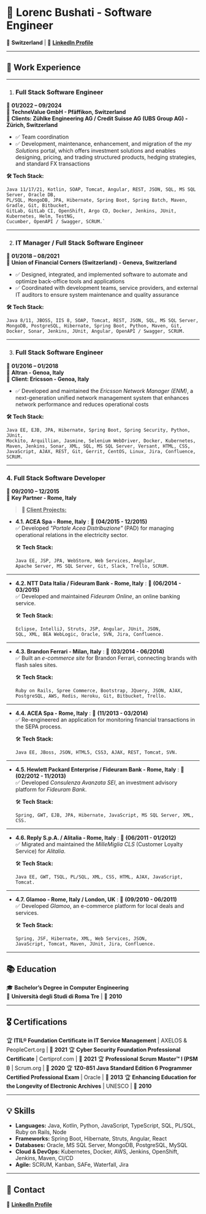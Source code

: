 # **📜 Lorenc Bushati - Software Engineer**

📍 **Switzerland** | 🔗 **[LinkedIn Profile](https://www.linkedin.com/in/lorenc-bushati)**

---

## **💼 Work Experience**

---

1. ### **Full Stack Software Engineer**
📅 **01/2022 – 09/2024**  
🏢 **TechneValue GmbH - Pfäffikon, Switzerland**  
👥 **Clients: Zühlke Engineering AG / Credit Suisse AG (UBS Group AG) - Zürich, Switzerland**

- ✅ Team coordination
- ✅ Development, maintenance, enhancement, and migration of the *my Solutions* portal, which offers investment 
  solutions and enables designing, pricing, and trading structured products, hedging strategies, and standard FX transactions

**🛠 Tech Stack:**  
```
Java 11/17/21, Kotlin, SOAP, Tomcat, Angular, REST, JSON, SQL, MS SQL Server, Oracle DB, 
PL/SQL, MongoDB, JPA, Hibernate, Spring Boot, Spring Batch, Maven, Gradle, Git, Bitbucket, 
GitLab, GitLab CI, OpenShift, Argo CD, Docker, Jenkins, JUnit, Kubernetes, Helm, TestNG, 
Cucumber, OpenAPI / Swagger, SCRUM.`
```
---

2. ### **IT Manager / Full Stack Software Engineer**
📅 **01/2018 – 08/2021**  
🏢 **Union of Financial Corners (Switzerland) - Geneva, Switzerland**

- ✅ Designed, integrated, and implemented software to automate and optimize back-office tools and applications
- ✅ Coordinated with development teams, service providers, and external IT auditors to ensure system maintenance and quality assurance

**🛠 Tech Stack:**
```
Java 8/11, JBOSS, IIS 8, SOAP, Tomcat, REST, JSON, SQL, MS SQL Server, 
MongoDB, PostgreSQL, Hibernate, Spring Boot, Python, Maven, Git, 
Docker, Sonar, Jenkins, JUnit, Angular, OpenAPI / Swagger, SCRUM.
```
---

3. ### **Full Stack Software Engineer**
📅 **01/2016 – 01/2018**  
🏢 **Altran - Genoa, Italy**  
👥 **Client: Ericsson - Genoa, Italy**

- ✅ Developed and maintained the *Ericsson Network Manager (ENM)*, a next-generation unified network management 
  system that enhances network performance and reduces operational costs

**🛠 Tech Stack:**  
```
Java EE, EJB, JPA, Hibernate, Spring Boot, Spring Security, Python, JUnit, 
Mockito, Arquillian, Jasmine, Selenium WebDriver, Docker, Kubernetes, 
Maven, Jenkins, Sonar, XML, SQL, MS SQL Server, Versant, HTML, CSS, 
JavaScript, AJAX, REST, Git, Gerrit, CentOS, Linux, Jira, Confluence, SCRUM.
```
---

### 4. **Full Stack Software Developer**
📅 **09/2010 – 12/2015**  
🏢 **Key Partner - Rome, Italy**


  > **👥 <u>Client Projects:</u>**
 
- **4.1. ACEA Spa - Rome, Italy**
  : 📅 **(04/2015 - 12/2015)**\
    ✅ Developed *"Portale Acea Distribuzione"* (PAD) for managing operational relations in the electricity sector.

  🛠 **Tech Stack:**
  ```
  Java EE, JSP, JPA, WebStorm, Web Services, Angular, 
  Apache Server, MS SQL Server, Git, Slack, Trello, SCRUM.
  ```
---

  
- **4.2. NTT Data Italia / Fideuram Bank - Rome, Italy** 
  : 📅 **(06/2014 - 03/2015)**\
    ✅ Developed and maintained *Fideuram Online*, an online banking service.
  
  🛠 **Tech Stack:** 
  ```
  Eclipse, IntelliJ, Struts, JSP, Angular, JUnit, JSON, 
  SQL, XML, BEA WebLogic, Oracle, SVN, Jira, Confluence.
   ```
---

- **4.3. Brandon Ferrari - Milan, Italy** 
  : 📅 **(03/2014 - 06/2014)**\
    ✅ Built an *e-commerce site* for Brandon Ferrari, connecting brands with flash sales sites.
  
  🛠 **Tech Stack:** 
  ```  
  Ruby on Rails, Spree Commerce, Bootstrap, JQuery, JSON, AJAX, 
  PostgreSQL, AWS, Redis, Heroku, Git, Bitbucket, Trello.
  ```
---

- **4.4. ACEA Spa - Rome, Italy** 
  : 📅 **(11/2013 - 03/2014)**\
    ✅ Re-engineered an application for monitoring financial transactions in the SEPA process.
  
  🛠 **Tech Stack:** 
  ```  
  Java EE, JBoss, JSON, HTML5, CSS3, AJAX, REST, Tomcat, SVN.
  ```
---

- **4.5. Hewlett Packard Enterprise / Fideuram Bank - Rome, Italy** 
  : 📅 **(02/2012 - 11/2013)**\
    ✅ Developed *Consulenza Avanzata SEI*, an investment advisory platform for *Fideuram Bank*.
  
  🛠 **Tech Stack:** 
  ```   
  Spring, GWT, EJB, JPA, Hibernate, JavaScript, MS SQL Server, XML, CSS.
  ```
---  

- **4.6. Reply S.p.A. / Alitalia - Rome, Italy** 
  : 📅 **(06/2011 - 01/2012)**\
    ✅ Migrated and maintained the *MilleMiglia CLS* (Customer Loyalty Service) for *Alitalia*.
  
  🛠 **Tech Stack:** 
  ```  
  Java EE, GWT, TSQL, PL/SQL, XML, CSS, HTML, AJAX, JavaScript, Tomcat.
  ```
---

- **4.7. Glamoo - Rome, Italy / London, UK** 
  : 📅 **(09/2010 - 06/2011)**\
    ✅ Developed *Glamoo*, an e-commerce platform for local deals and services.
  
  🛠 **Tech Stack:** 
  ```   
  Spring, JSF, Hibernate, XML, Web Services, JSON, 
  JavaScript, Tomcat, Maven, JUnit, Jira, Confluence.
  ```
---


## **📚 Education**
🎓 **Bachelor’s Degree in Computer Engineering**  
📍  **Università degli Studi di Roma Tre** | 📅 **2010**

---

## **🎖 Certifications**
🏆 **ITIL® Foundation Certificate in IT Service Management** | AXELOS & PeopleCert.org | 📅 **2021**
🏆 **Cyber Security Foundation Professional Certificate** | Certiprof.com | 📅 **2021**
🏆 **Professional Scrum Master™ I (PSM I)** | Scrum.org | 📅 **2020**
🏆 **1Z0-851 Java Standard Edition 6 Programmer Certified Professional Exam** | Oracle | 📅 **2013**
🏆 **Enhancing Education for the Longevity of Electronic Archives** | UNESCO | 📅 **2010**

---

## **💡 Skills**
- **Languages:** Java, Kotlin, Python, JavaScript, TypeScript, SQL, PL/SQL, Ruby on Rails, Node
- **Frameworks:** Spring Boot, Hibernate, Struts, Angular, React
- **Databases:** Oracle, MS SQL Server, MongoDB, PostgreSQL, MySQL
- **Cloud & DevOps:** Kubernetes, Docker, AWS, Jenkins, OpenShift, Jenkins, Maven, CI/CD
- **Agile:** SCRUM, Kanban, SAFe, Waterfall, Jira

---

## **📩 Contact**
🔗 **[LinkedIn Profile](https://www.linkedin.com/in/lorenc-bushati)**  
